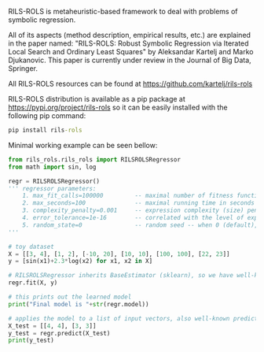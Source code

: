 RILS-ROLS is metaheuristic-based framework to deal with problems of symbolic regression. 

All of its aspects (method description, empirical results, etc.) are explained in the paper named:
"RILS-ROLS: Robust Symbolic Regression via Iterated Local Search and Ordinary Least Squares" by Aleksandar Kartelj and Marko Djukanovic. 
This paper is currently under review in the Journal of Big Data, Springer. 

All RILS-ROLS resources can be found at https://github.com/kartelj/rils-rols

RILS-ROLS distribution is available as a pip package at https://pypi.org/project/rils-rols
so it can be easily installed with the following pip command:

```bat
pip install rils-rols
```

Minimal working example can be seen bellow:
```python
from rils_rols.rils_rols import RILSROLSRegressor
from math import sin, log

regr = RILSROLSRegressor()
''' regressor parameters:
    1. max_fit_calls=100000         -- maximal number of fitness function calls
    2. max_seconds=100              -- maximal running time in seconds
    3. complexity_penalty=0.001     -- expression complexity (size) penalty -- larger value means size is more important
    4. error_tolerance=1e-16        -- correlated with the level of expected noise in data -- higher value means higher expected noise
    5. random_state=0               -- random seed -- when 0 (default), the algorithm might produce different results in different runs
'''

# toy dataset 
X = [[3, 4], [1, 2], [-10, 20], [10, 10], [100, 100], [22, 23]]
y = [sin(x1)+2.3*log(x2) for x1, x2 in X]

# RILSROLSRegressor inherits BaseEstimator (sklearn), so we have well-known fit method
regr.fit(X, y)

# this prints out the learned model
print("Final model is "+str(regr.model))

# applies the model to a list of input vectors, also well-known predict method
X_test = [[4, 4], [3, 3]]
y_test = regr.predict(X_test)
print(y_test)
```

